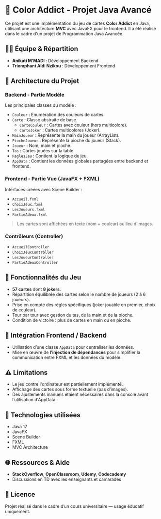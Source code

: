 # 🎨 Color Addict - Projet Java Avancé

Ce projet est une implémentation du jeu de cartes **Color Addict** en Java, utilisant une architecture **MVC** avec JavaFX pour le frontend. Il a été réalisé dans le cadre d'un projet de Programmation Java Avancée.

## 👨‍💻 Équipe & Répartition

- **Anikati M’MADI** : Développement Backend
- **Triomphant Aldi Nzikou** : Développement Frontend

## 🧱 Architecture du Projet

### Backend - Partie Modèle

Les principales classes du modèle :

- `Couleur` : Enumération des couleurs de cartes.
- `Carte` : Classe abstraite de base.
  - `CarteCouleur` : Cartes avec couleur (hors multicolore).
  - `CarteJoker` : Cartes multicolores (Joker).
- `MainJoueur` : Représente la main du joueur (ArrayList).
- `PiocheJoueur` : Représente la pioche du joueur (Stack).
- `Joueur` : Nom, main et pioche.
- `Tas` : Cartes jouées sur la table.
- `ReglesJeu` : Contient la logique du jeu.
- `AppData` : Contient les données globales partagées entre backend et frontend.

### Frontend - Partie Vue (JavaFX + FXML)

Interfaces créées avec Scene Builder :

- `Accueil.fxml`
- `ChoixJeux.fxml`
- `LesJoueurs.fxml`
- `PartieAdeux.fxml`

> Les cartes sont affichées en texte (nom + couleur) au lieu d’images.

### Contrôleurs (Controller)

- `AccueilController`
- `ChoixJeuxController`
- `LesJoueurController`
- `PartieAdeuxController`

## 🧠 Fonctionnalités du Jeu

- **57 cartes** dont **8 jokers**.
- Répartition équilibrée des cartes selon le nombre de joueurs (2 à 6 joueurs).
- Prise en compte des règles spécifiques (joker jouable en premier, choix de couleur).
- Tour par tour avec gestion du tas, de la main et de la pioche.
- Condition de victoire : plus de cartes en main ou en pioche.

## 🔌 Intégration Frontend / Backend

- Utilisation d’une classe `AppData` pour centraliser les données.
- Mise en œuvre de **l’injection de dépendances** pour simplifier la communication entre FXML et les données du modèle.

## ⚠️ Limitations

- Le jeu contre l'ordinateur est partiellement implémenté.
- Affichage des cartes sous forme textuelle (pas d’images).
- Des ajustements manuels étaient nécessaires dans la console avant l’utilisation d'AppData.

## 🧰 Technologies utilisées

- Java 17
- JavaFX
- Scene Builder
- FXML
- MVC Architecture

## 🌐 Ressources & Aide

- **StackOverflow**, **OpenClassroom**, **Udemy**, **Codecademy**
- Discussions en TD avec les enseignants et camarades


## 📄 Licence

Projet réalisé dans le cadre d’un cours universitaire — usage éducatif uniquement.
